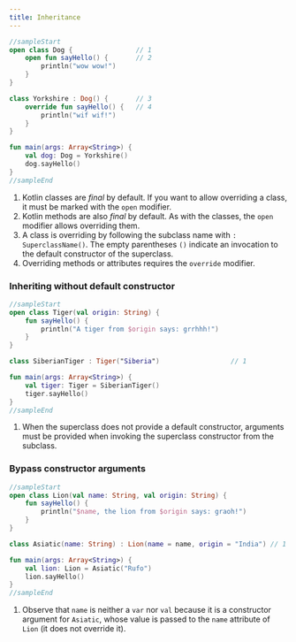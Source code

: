```yaml
---
title: Inheritance
---
```



<div class="sample">

```kotlin
//sampleStart
open class Dog {                // 1
    open fun sayHello() {       // 2
        println("wow wow!")
    }
}

class Yorkshire : Dog() {       // 3
    override fun sayHello() {   // 4
        println("wif wif!")
    }
}

fun main(args: Array<String>) {
    val dog: Dog = Yorkshire()
    dog.sayHello()
}
//sampleEnd
```

</div>

1. Kotlin classes are _final_ by default. If you want to allow overriding a
    class, it must be marked with the `open` modifier.
2. Kotlin methods are also _final_ by default. As with the classes, the `open`
    modifier allows overriding them.
3. A class is overriding by following the subclass name with
    `: SuperclassName()`. The empty parentheses `()` indicate an invocation to
    the default constructor of the superclass.
4. Overriding methods or attributes requires the `override` modifier.

### Inheriting without default constructor

<div class="sample">

```kotlin
//sampleStart
open class Tiger(val origin: String) {
    fun sayHello() {
        println("A tiger from $origin says: grrhhh!")
    }
}

class SiberianTiger : Tiger("Siberia")                  // 1

fun main(args: Array<String>) {
    val tiger: Tiger = SiberianTiger()
    tiger.sayHello()
}
//sampleEnd
```

</div>

1. When the superclass does not provide a default constructor, arguments must be
    provided when invoking the superclass constructor from the subclass.


### Bypass constructor arguments

<div class="sample">

```kotlin
//sampleStart
open class Lion(val name: String, val origin: String) {
    fun sayHello() {
        println("$name, the lion from $origin says: graoh!")
    }
}

class Asiatic(name: String) : Lion(name = name, origin = "India") // 1

fun main(args: Array<String>) {
    val lion: Lion = Asiatic("Rufo")
    lion.sayHello()
}
//sampleEnd
```

</div>


1. Observe that `name` is neither a `var` nor `val` because it is a
    constructor argument for `Asiatic`, whose value is passed to the `name`
    attribute of `Lion` (it does not override it).

    
    